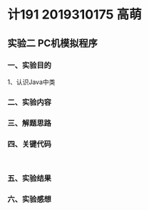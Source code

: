 # 计191 2019310175 高萌
## 实验二 PC机模拟程序

### 一、实验目的
1、认识Java中类

### 二、实验内容

### 三、解题思路

### 四、关键代码

```


```
### 五、实验结果

### 六、实验感想
